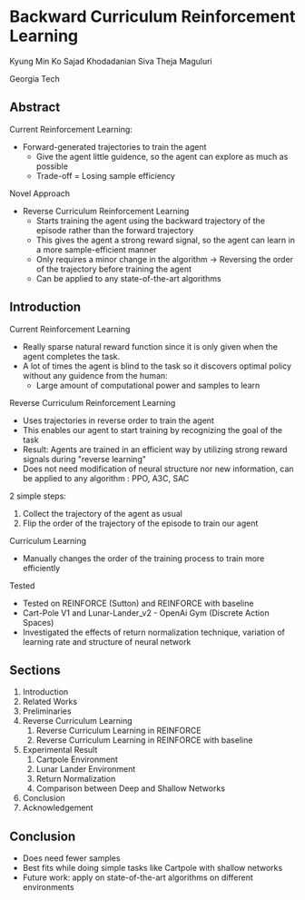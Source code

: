 # Backward Curriculum Reinforcement Learning

Kyung Min Ko
Sajad Khodadanian
Siva Theja Maguluri

Georgia Tech

## Abstract

Current Reinforcement Learning:

* Forward-generated trajectories to train the agent
  * Give the agent little guidence, so the agent can explore as much as possible
  * Trade-off = Losing sample efficiency

Novel Approach

* Reverse Curriculum Reinforcement Learning
    * Starts training the agent using the backward trajectory of the episode rather than the forward trajectory
    * This gives the agent a strong reward signal, so the agent can learn in a more sample-efficient manner
    * Only requires a minor change in the algorithm -> Reversing the order of the trajectory before training the agent
    * Can be applied to any state-of-the-art algorithms

## Introduction

Current Reinforcement Learning

* Really sparse natural reward function since it is only given when the agent completes the task.
* A lot of times the agent is blind to the task so it discovers optimal policy without any guidence from the human:
  * Large amount of computational power and samples to learn

Reverse Curriculum Reinforcement Learning

* Uses trajectories in reverse order to train the agent
* This enables our agent to start training by recognizing the goal of the task
* Result: Agents are trained in an efficient way by utilizing strong reward signals during "reverse learning"
* Does not need modification of neural structure nor new information, can be applied to any algorithm : PPO, A3C, SAC

2 simple steps:

1. Collect the trajectory of the agent as usual
2. Flip the order of the trajectory of the episode to train our agent

Curriculum Learning

* Manually changes the order of the training process to train more efficiently

Tested

* Tested on REINFORCE (Sutton) and REINFORCE with baseline
* Cart-Pole V1 and Lunar-Lander_v2 - OpenAi Gym (Discrete Action Spaces)
* Investigated the effects of return normalization technique, variation of learning rate and structure of neural network

## Sections

1. Introduction
2. Related Works
3. Preliminaries
4. Reverse Curriculum Learning
   1. Reverse Curriculum Learning in REINFORCE
   2. Reverse Curriculum Learning in REINFORCE with baseline
5. Experimental Result
   1. Cartpole Environment
   2. Lunar Lander Environment
   3. Return Normalization 
   4. Comparison between Deep and Shallow Networks
6. Conclusion
7. Acknowledgement

## Conclusion

* Does need fewer samples
* Best fits while doing simple tasks like Cartpole with shallow networks
* Future work: apply  on state-of-the-art algorithms on different environments